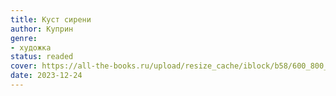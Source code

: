 ```yaml
---
title: Куст сирени
author: Куприн
genre:
- художка
status: readed
cover: https://all-the-books.ru/upload/resize_cache/iblock/b58/600_800_1e9b8336d01043882fbc6052ef3deaeaa/kust_sireni.jpg
date: 2023-12-24
---
```


